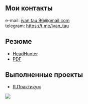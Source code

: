 <!--
**IvanTau/IvanTau** is a ✨ _special_ ✨ repository because its `README.md` (this file) appears on your GitHub profile.

Here are some ideas to get you started:

- 🔭 I’m currently working on ...
- 🌱 I’m currently learning ...
- 👯 I’m looking to collaborate on ...
- 🤔 I’m looking for help with ...
- 💬 Ask me about ...
- 📫 How to reach me: ...
- 😄 Pronouns: ...
- ⚡ Fun fact: ...
-->
## Мои контакты
e-mail: ivan.tau.96@gmail.com  
telegram: https://t.me/ivan_tau

## Резюме
- [HeadHunter](https://hh.ru/resume/c90e9f90ff094e02c80039ed1f454757547558)
- [PDF](https://hh.ru/resume_converter/%D0%A2%D0%B0%D1%83%D1%88%D0%B5%D0%B2%20%D0%98%D0%B2%D0%B0%D0%BD.pdf?hash=c90e9f90ff094e02c80039ed1f454757547558&type=pdf&hhtmSource=resume&hhtmFrom=&force-roles=false)

## Выполненные проекты
- [Я.Практикум](https://github.com/IvanTau/Praktikum)

![](https://komarev.com/ghpvc/?username=IvanTau&style=flat-square&label=profile+views&color=blue)
